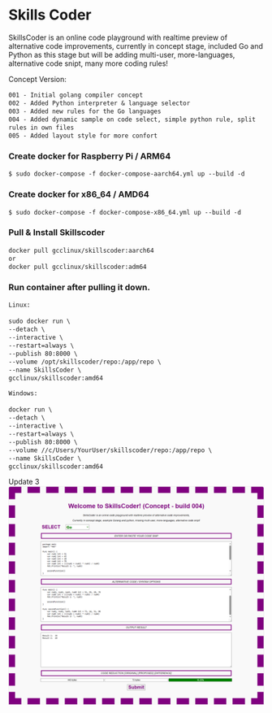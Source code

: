 # Skills Coder

SkillsCoder is an online code playground with realtime preview of alternative code improvements, currently in concept stage, included Go and Python as this stage but will be adding multi-user, more-languages, alternative code snipt, many more coding rules!

Concept Version:
```
001 - Initial golang compiler concept
002 - Added Python interpreter & language selector
003 - Added new rules for the Go languages
004 - Added dynamic sample on code select, simple python rule, split rules in own files
005 - Added layout style for more confort
```

### Create docker for Raspberry Pi / ARM64
```
$ sudo docker-compose -f docker-compose-aarch64.yml up --build -d
```

### Create docker for x86_64 / AMD64
```
$ sudo docker-compose -f docker-compose-x86_64.yml up --build -d
```

### Pull & Install Skillscoder
```
docker pull gcclinux/skillscoder:aarch64
or
docker pull gcclinux/skillscoder:adm64
```

### Run container after pulling it down.
```
Linux:

sudo docker run \
--detach \
--interactive \
--restart=always \
--publish 80:8000 \
--volume /opt/skillscoder/repo:/app/repo \
--name SkillsCoder \
gcclinux/skillscoder:amd64
```
```
Windows:

docker run \
--detach \
--interactive \
--restart=always \
--publish 80:8000 \
--volume //c/Users/YourUser/skillscoder/repo:/app/repo \
--name SkillsCoder \
gcclinux/skillscoder:amd64
```
Update 3
![004](screenshot/skillscoder004.png)